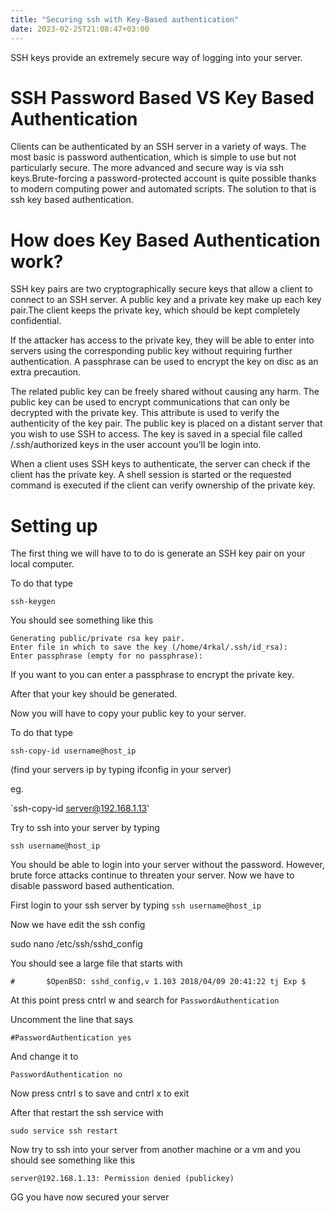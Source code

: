 ```yaml
---
title: "Securing ssh with Key-Based authentication"
date: 2023-02-25T21:08:47+03:00
---
```

SSH keys provide an extremely secure way of logging into your server.

# SSH Password Based VS Key Based Authentication

Clients can be authenticated by an SSH server in a variety of ways. The most basic is password authentication, which is simple to use but not particularly secure. The more advanced and secure way is via ssh keys.Brute-forcing a password-protected account is quite possible thanks to modern computing power and automated scripts. The solution to that is ssh key based authentication.

# How does Key Based Authentication work?
SSH key pairs are two cryptographically secure keys that allow a client to connect to an SSH server. A public key and a private key make up each key pair.The client keeps the private key, which should be kept completely confidential.

If the attacker has access to the private key, they will be able to enter into servers using the corresponding public key without requiring further authentication. A passphrase can be used to encrypt the key on disc as an extra precaution.

The related public key can be freely shared without causing any harm. The public key can be used to encrypt communications that can only be decrypted with the private key. This attribute is used to verify the authenticity of the key pair. The public key is placed on a distant server that you wish to use SSH to access. The key is saved in a special file called /.ssh/authorized keys in the user account you’ll be login into.

When a client uses SSH keys to authenticate, the server can check if the client has the private key. A shell session is started or the requested command is executed if the client can verify ownership of the private key.

# Setting up
The first thing we will have to to do is generate an SSH key pair on your local computer.

To do that type

`ssh-keygen`

You should see something like this
```
Generating public/private rsa key pair.
Enter file in which to save the key (/home/4rkal/.ssh/id_rsa): 
Enter passphrase (empty for no passphrase):
```
If you want to you can enter a passphrase to encrypt the private key.

After that your key should be generated.

Now you will have to copy your public key to your server.

To do that type

`ssh-copy-id username@host_ip`

(find your servers ip by typing ifconfig in your server)

eg. 

`ssh-copy-id server@192.168.1.13'

Try to ssh into your server by typing

`ssh username@host_ip`

You should be able to login into your server without the password. However, brute force attacks continue to threaten your server. Now we have to disable password based authentication.

First login to your ssh server by typing
`ssh username@host_ip`

Now we have edit the ssh config

sudo nano /etc/ssh/sshd_config

You should see a large file that starts with

```
#       $OpenBSD: sshd_config,v 1.103 2018/04/09 20:41:22 tj Exp $
```

At this point press cntrl w and search for `PasswordAuthentication`

Uncomment the line that says

`#PasswordAuthentication yes`

And change it to

`PasswordAuthentication no`

Now press cntrl s to save and cntrl x to exit

After that restart the ssh service with

`sudo service ssh restart`

Now try to ssh into your server from another machine or a vm and you should see something like this

`server@192.168.1.13: Permission denied (publickey)`

GG you have now secured your server
